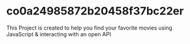# co0a24985872b20458f37bc22er
This Project is created to help you find your favorite movies using JavaScript
& interacting with an open API
